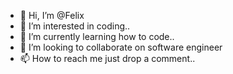 - 👋 Hi, I’m @Felix
- 👀 I’m interested in coding..
- 🌱 I’m currently learning how to code..
- 💞️ I’m looking to collaborate on software engineer 
- 📫 How to reach me just drop a comment..

<!---
Felix/Felix
is a ✨ special ✨ repository because its `README.md` (this file) appears on your GitHub profile.
You can click the Preview link to take a look at your changes.
--->
